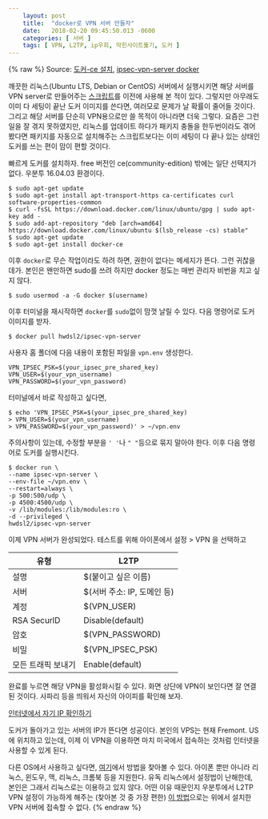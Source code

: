 ```yaml
---
    layout: post
    title:  "docker로 VPN 서버 만들자"
    date:   2018-02-20 09:45:50.013 -0600
    categories: [ 서버 ]
    tags: [ VPN, L2TP, ip우회, 막힌사이트뚫기, 도커 ]
---
```


{% raw %}
Source: [도커-ce 설치](https://docs.docker.com/install/linux/docker-ce/ubuntu/#upgrade-docker-ce), [ipsec-vpn-server docker](https://github.com/hwdsl2/docker-ipsec-vpn-server)

깨끗한 리눅스(Ubuntu LTS, Debian or CentOS) 서버에서 실행시키면 해당 서버를 VPN server로 만들어주는 [스크립트](https://github.com/hwdsl2/setup-ipsec-vpn)를 이전에 사용해 본 적이 있다. 그렇지만 아무래도 이미 다 세팅이 끝난 도커 이미지를 쓴다면, 여러모로 문제가 날 확률이 줄어들 것이다. <!--more-->그리고 해당 서버를 단순히 VPN용으로만 쓸 목적이 아니라면 더욱 그렇다. 요즘은 그런 일을 잘 겪지 못하였지만, 리눅스를 업데이트 하다가 패키지 충돌을 한두번이라도 겪어봤다면 패키지를  자동으로 설치해주는 스크립트보다는 이미 세팅이 다 끝나 있는 상태인 도커를 쓰는 편이 맘이 편할 것이다.

빠르게 도커를 설치하자. free 버전인 ce(community-edition) 밖에는 일단 선택지가 없다. 우분투 16.04.03 환경이다.

    $ sudo apt-get update
    $ sudo apt-get install apt-transport-https ca-certificates curl software-properties-common
    $ curl -fsSL https://download.docker.com/linux/ubuntu/gpg | sudo apt-key add -
    $ sudo add-apt-repository "deb [arch=amd64] https://download.docker.com/linux/ubuntu $(lsb_release -cs) stable"
    $ sudo apt-get update
    $ sudo apt-get install docker-ce

이후 `docker`로 무슨 작업이라도 하려 하면, 권한이 없다는 메세지가 뜬다. 그런 귀찮을 데가. 본인은 왠만하면 sudo를 쓰려 하지만 docker 정도는 매번 관리자 비번을 치고 싶지 않다.

    $ sudo usermod -a -G docker $(username)

이후 터미널을 재시작하면 `docker`를 `sudo`없이 맘껏 날릴 수 있다. 다음 명령어로 도커 이미지를 받자.

    $ docker pull hwdsl2/ipsec-vpn-server

사용자 홈 폴더에 다음 내용이 포함된 파일을  `vpn.env` 생성한다.

    VPN_IPSEC_PSK=$(your_ipsec_pre_shared_key)
    VPN_USER=$(your_vpn_username)
    VPN_PASSWORD=$(your_vpn_password)

터미널에서 바로 작성하고 싶다면, 

    $ echo 'VPN_IPSEC_PSK=$(your_ipsec_pre_shared_key)
    > VPN_USER=$(your_vpn_username)
    > VPN_PASSWORD=$(your_vpn_password)' > ~/vpn.env

주의사항이 있는데, 수정할 부분을 `' '`나 `" "`등으로 묶지 말아야 한다. 이후 다음 명령어로 도커를 실행시킨다.

    $ docker run \
    --name ipsec-vpn-server \
    --env-file ~/vpn.env \
    --restart=always \
    -p 500:500/udp \
    -p 4500:4500/udp \
    -v /lib/modules:/lib/modules:ro \
    -d --privileged \
    hwdsl2/ipsec-vpn-server

이제 VPN 서버가 완성되었다. 테스트를 위해 아이폰에서 설정 > VPN 을 선택하고 

유형 | L2TP
---|---
설명 | $(붙이고 싶은 이름)
서버 | $(서버 주소: IP, 도메인 등)
계정 | $(VPN_USER)
RSA SecurlD | Disable(default)
암호 | $(VPN_PASSWORD)
비밀 | $(VPN_IPSEC_PSK)
모든 트래픽 보내기 | Enable(default)

완료를 누르면 해당 VPN을 활성화시킬 수 있다. 화면 상단에 VPN이 보인다면 잘 연결된 것이다. 사파리 등을 띄워서 자신의 아이피를 확인해 보자.

[인터넷에서 자기 IP 확인하기](https://ifconfig.co/)

도커가 돌아가고 있는 서버의 IP가 뜬다면 성공이다. 본인의 VPS는 현재 Fremont. US에 위치하고 있는데, 이제 이 VPN을 이용하면 마치 미국에서 접속하는 것처럼 인터넷을 사용할 수 있게 된다.

다른 OS에서 사용하고 싶다면, [여기](https://github.com/hwdsl2/setup-ipsec-vpn/blob/master/docs/clients.md)에서 방법을 찾아볼 수 있다. 아이폰 뿐만 아니라 리눅스, 윈도우, 맥, 리눅스, 크롬북 등을 지원한다. 유독 리눅스에서 설정법이 난해한데, 본인은 그래서 리눅스로는 이용하고 있지 않다. 어떤 이유 때문인지 우분투에서 L2TP VPN 설정이 가능하게 해주는 (찾아본 것 중 가장 편한) [이 방법](https://medium.com/@hkdb/ubuntu-16-04-connecting-to-l2tp-over-ipsec-via-network-manager-204b5d475721)으로는 위에서 설치한  VPN 서버에 접속할 수 없다.
{% endraw %}
    